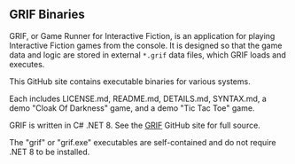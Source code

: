 ## GRIF Binaries

GRIF, or Game Runner for Interactive Fiction, is an application for playing Interactive Fiction games from the console. It is designed so that the game data and logic are stored in external `*.grif` data files, which GRIF loads and executes.

This GitHub site contains executable binaries for various systems.

Each includes LICENSE.md, README.md, DETAILS.md, SYNTAX.md, a demo "Cloak Of Darkness" game, and a demo "Tic Tac Toe" game.

GRIF is written in C# .NET 8. See the [GRIF](https://github.com/BakkerGames/GRIF) GitHub site for full source.

The "grif" or "grif.exe" executables are self-contained and do not require .NET 8 to be installed.